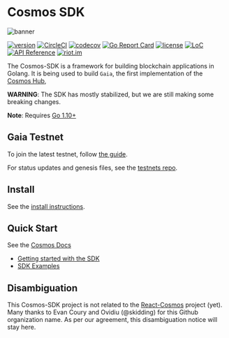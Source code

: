 # Cosmos SDK
![banner](docs/graphics/cosmos-sdk-image.png)

[![version](https://img.shields.io/github/tag/yukimochizuki/cosmos-sdk.svg)](https://github.com/yukimochizuki/cosmos-sdk/releases/latest)
[![CircleCI](https://circleci.com/gh/yukimochizuki/cosmos-sdk/tree/master.svg?style=shield)](https://circleci.com/gh/yukimochizuki/cosmos-sdk/tree/master)
[![codecov](https://codecov.io/gh/yukimochizuki/cosmos-sdk/branch/master/graph/badge.svg)](https://codecov.io/gh/yukimochizuki/cosmos-sdk)
[![Go Report Card](https://goreportcard.com/badge/github.com/yukimochizuki/cosmos-sdk)](https://goreportcard.com/report/github.com/yukimochizuki/cosmos-sdk)
[![license](https://img.shields.io/github/license/yukimochizuki/cosmos-sdk.svg)](https://github.com/yukimochizuki/cosmos-sdk/blob/master/LICENSE)
[![LoC](https://tokei.rs/b1/github/yukimochizuki/cosmos-sdk)](https://github.com/yukimochizuki/cosmos-sdk)
[![API Reference](https://godoc.org/github.com/yukimochizuki/cosmos-sdk?status.svg
)](https://godoc.org/github.com/yukimochizuki/cosmos-sdk)
[![riot.im](https://img.shields.io/badge/riot.im-JOIN%20CHAT-green.svg)](https://riot.im/app/#/room/#cosmos-sdk:matrix.org)

The Cosmos-SDK is a framework for building blockchain applications in Golang.
It is being used to build `Gaia`, the first implementation of the [Cosmos Hub](https://cosmos.network/docs/),

**WARNING**: The SDK has mostly stabilized, but we are still making some
breaking changes.

**Note**: Requires [Go 1.10+](https://golang.org/dl/)

## Gaia Testnet

To join the latest testnet, follow 
[the guide](./docs/getting-started/join-testnet.md).

For status updates and genesis files, see the
[testnets repo](https://github.com/cosmos/testnets).

## Install

See the 
[install instructions](./docs/getting-started/installation.md).

## Quick Start

See the [Cosmos Docs](https://cosmos.network/docs/)

- [Getting started with the SDK](./docs/sdk/core/intro.md)
- [SDK Examples](/examples)

## Disambiguation

This Cosmos-SDK project is not related to the [React-Cosmos](https://github.com/react-cosmos/react-cosmos) project (yet). Many thanks to Evan Coury and Ovidiu (@skidding) for this Github organization name. As per our agreement, this disambiguation notice will stay here.

